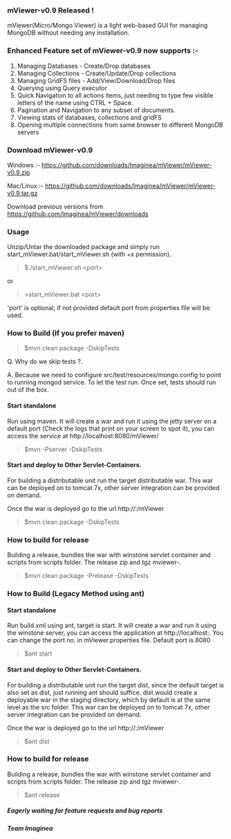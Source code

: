 ### mViewer-v0.9 Released !

mViewer(Micro/Mongo Viewer) is a light web-based GUI for managing MongoDB without needing any installation.

### Enhanced Feature set of mViewer-v0.9 now supports :-

   1. Managing Databases - Create/Drop databases
   2. Managing Collections - Create/Update/Drop collections
   3. Managing GridFS files - Add/View/Download/Drop files
   4. Querying using Query executor
   5. Quick Navigation to all actions items, just needing to type few visible letters of the name using CTRL + Space.
   6. Pagination and Navigation to any subset of documents.
   7. Viewing stats of databases, collections and gridFS
   8. Opening multiple connections from same browser to different MongoDB servers

### Download mViewer-v0.9

Windows :- https://github.com/downloads/Imaginea/mViewer/mViewer-v0.9.zip

Mac/Linux :- https://github.com/downloads/Imaginea/mViewer/mViewer-v0.9.tar.gz

Download previous versions from https://github.com/Imaginea/mViewer/downloads
    
### Usage

Unzip/Untar the downloaded package and simply run start_mViewer.bat/start_mViewer.sh (with +x permission).

>
> $./start_mViewer.sh \<port\> 
>

or

> 
> \>start_mViewer.bat \<port\>
>

'port' is optional, if not provided default port from properties file will be used.


### How to Build (If you prefer maven)

>
> $mvn clean package -DskipTests
>

   Q. Why do we skip tests ?. 
   
   A. Because we need to configure src/test/resources/mongo.config to point to running mongod service. To let the test run.
   Once set, tests should run out of the box.
   
#### Start standalone
Run using maven. It will create a war and run it using the jetty server on a default port (Check the logs that print on your screen to spot it), you can access the service at http://localhost:8080/mViewer/

>
> $mvn -Pserver -DskipTests
>


#### Start and deploy to Other Servlet-Containers.

For building a distributable unit run the target distributable war. This war can be deployed on to tomcat 7x, other server integration can be provided on demand.

Once the war is deployed go to the url http://<server-ip>:<http-port>/mViewer

>
> $mvn clean package -DskipTests
>

### How to build for release

Building a release, bundles the war with winstone servlet container and scripts from scripts folder. The release zip and tgz mviewer-<version>.<type>

>
> $mvn clean package -Prelease -DskipTests
>


### How to Build (Legacy Method using ant)


#### Start standalone
Run build.xml using ant, target is start. It will create a war and run it using the winstone server, you can access the application at http://localhost:<port-no>. You can change the port no. in mViewer.properties file. Default port is 8080

>
> $ant start
>


#### Start and deploy to Other Servlet-Containers.

For building a distributable unit run the target dist, since the default target is also set as dist, just running ant should suffice. dist would create a deployable war in the staging directory, which by default is at the same level as the src folder.
This war can be deployed on to tomcat 7x, other server integration can be provided on demand.

Once the war is deployed go to the url http://<server-ip>:<http-port>/mViewer

>
> $ant dist
>

### How to build for release

Building a release, bundles the war with winstone servlet container and scripts from scripts folder. The release zip and tgz mviewer-<version>.<type>

>
> $ant release
>


##### Eagerly waiting for feature requests and bug reports
##### Team Imaginea

